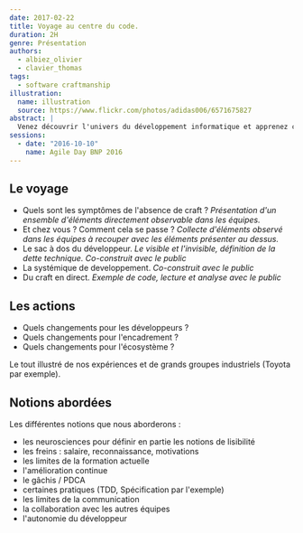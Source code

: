 ```yaml
---
date: 2017-02-22
title: Voyage au centre du code.
duration: 2H
genre: Présentation
authors:
  - albiez_olivier
  - clavier_thomas
tags:
  - software craftmanship
illustration:
  name: illustration
  source: https://www.flickr.com/photos/adidas006/6571675827
abstract: |
  Venez découvrir l'univers du développement informatique et apprenez comment vous prémunir de ses dangers grâce au Software craftsmanship.
sessions:
  - date: "2016-10-10"
    name: Agile Day BNP 2016
---
```


## Le voyage

- Quels sont les symptômes de l'absence de craft ? _Présentation d'un ensemble d'éléments directement observable dans les équipes._
- Et chez vous ? Comment cela se passe ? _Collecte d'éléments observé dans les équipes à recouper avec les éléments présenter au dessus._
- Le sac à dos du développeur. _Le visible et l'invisible, définition de la dette technique. Co-construit avec le public_
- La systémique de developpement. _Co-construit avec le public_
- Du craft en direct. _Exemple de code, lecture et analyse avec le public_

## Les actions

- Quels changements pour les développeurs ?
- Quels changements pour l'encadrement ?
- Quels changements pour l'écosystème ?

Le tout illustré de nos expériences et de grands groupes industriels (Toyota par exemple).

## Notions abordées

Les différentes notions que nous aborderons :

- les neurosciences pour définir en partie les notions de lisibilité
- les freins : salaire, reconnaissance, motivations
- les limites de la formation actuelle
- l'amélioration continue
- le gâchis / PDCA
- certaines pratiques (TDD, Spécification par l'exemple)
- les limites de la communication
- la collaboration avec les autres équipes
- l'autonomie du développeur
